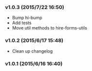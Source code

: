 ### v1.0.3	(2015/7/22 16:50)
* Bump hi-bump
* Add tests
* Move util methods to hire-forms-utils

### v1.0.2	(2015/6/17 15:48)
* Clean up changelog

### v1.0.1	(2015/6/16 16:40)